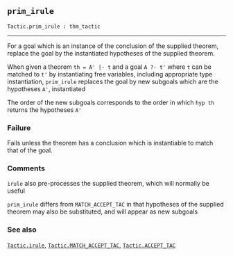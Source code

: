 ## `prim_irule`

``` hol4
Tactic.prim_irule : thm_tactic
```

------------------------------------------------------------------------

For a goal which is an instance of the conclusion of the supplied
theorem, replace the goal by the instantiated hypotheses of the supplied
theorem.

When given a theorem `th = A' |- t` and a goal `A ?- t'` where `t` can
be matched to `t'` by instantiating free variables, including
appropriate type instantiation, `prim_irule` replaces the goal by new
subgoals which are the hypotheses `A'`, instantiated

The order of the new subgoals corresponds to the order in which `hyp th`
returns the hypotheses `A'`

### Failure

Fails unless the theorem has a conclusion which is instantiable to match
that of the goal.

### Comments

`irule` also pre-processes the supplied theorem, which will normally be
useful

`prim_irule` differs from `MATCH_ACCEPT_TAC` in that hypotheses of the
supplied theorem may also be substituted, and will appear as new
subgoals

### See also

[`Tactic.irule`](#Tactic.irule),
[`Tactic.MATCH_ACCEPT_TAC`](#Tactic.MATCH_ACCEPT_TAC),
[`Tactic.ACCEPT_TAC`](#Tactic.ACCEPT_TAC)
